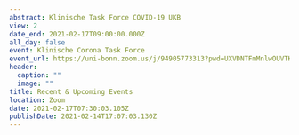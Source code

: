 ```yaml
---
abstract: Klinische Task Force COVID-19 UKB
view: 2
date_end: 2021-02-17T09:00:00.000Z
all_day: false
event: Klinische Corona Task Force
event_url: https://uni-bonn.zoom.us/j/94905773313?pwd=UXVDNTFmMnlwOUVTK2tUUCt6RlBYZz09
header:
  caption: ""
  image: ""
title: Recent & Upcoming Events
location: Zoom
date: 2021-02-17T07:30:03.105Z
publishDate: 2021-02-14T17:07:03.130Z
---
```

